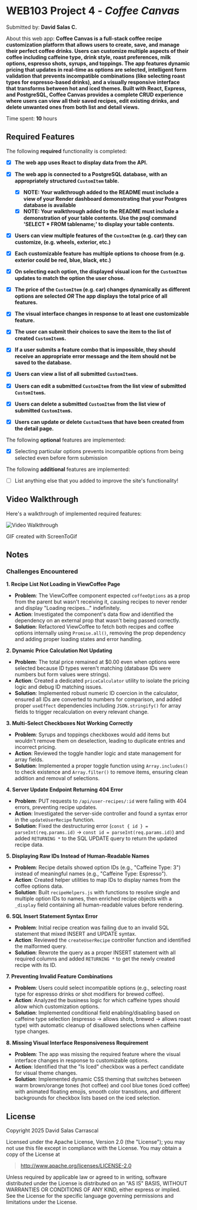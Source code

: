 # WEB103 Project 4 - *Coffee Canvas*

Submitted by: **David Salas C.**

About this web app: **Coffee Canvas is a full-stack coffee recipe customization platform that allows users to create, save, and manage their perfect coffee drinks. Users can customize multiple aspects of their coffee including caffeine type, drink style, roast preferences, milk options, espresso shots, syrups, and toppings. The app features dynamic pricing that updates in real-time as options are selected, intelligent form validation that prevents incompatible combinations (like selecting roast types for espresso-based drinks), and a visually responsive interface that transforms between hot and iced themes. Built with React, Express, and PostgreSQL, Coffee Canvas provides a complete CRUD experience where users can view all their saved recipes, edit existing drinks, and delete unwanted ones from both list and detail views.**

Time spent: **10** hours

## Required Features

The following **required** functionality is completed:

<!-- Make sure to check off completed functionality below -->
- [x] **The web app uses React to display data from the API.**
- [x] **The web app is connected to a PostgreSQL database, with an appropriately structured `CustomItem` table.**
  - [x]  **NOTE: Your walkthrough added to the README must include a view of your Render dashboard demonstrating that your Postgres database is available**
  - [x]  **NOTE: Your walkthrough added to the README must include a demonstration of your table contents. Use the psql command 'SELECT * FROM tablename;' to display your table contents.**
- [x] **Users can view **multiple** features of the `CustomItem` (e.g. car) they can customize, (e.g. wheels, exterior, etc.)**
- [x] **Each customizable feature has multiple options to choose from (e.g. exterior could be red, blue, black, etc.)**
- [x] **On selecting each option, the displayed visual icon for the `CustomItem` updates to match the option the user chose.**
- [x] **The price of the `CustomItem` (e.g. car) changes dynamically as different options are selected *OR* The app displays the total price of all features.**
- [x] **The visual interface changes in response to at least one customizable feature.**
- [x] **The user can submit their choices to save the item to the list of created `CustomItem`s.**
- [x] **If a user submits a feature combo that is impossible, they should receive an appropriate error message and the item should not be saved to the database.**
- [x] **Users can view a list of all submitted `CustomItem`s.**
- [x] **Users can edit a submitted `CustomItem` from the list view of submitted `CustomItem`s.**
- [x] **Users can delete a submitted `CustomItem` from the list view of submitted `CustomItem`s.**
- [x] **Users can update or delete `CustomItem`s that have been created from the detail page.**


The following **optional** features are implemented:

- [x] Selecting particular options prevents incompatible options from being selected even before form submission

The following **additional** features are implemented:

- [ ] List anything else that you added to improve the site's functionality!

## Video Walkthrough

Here's a walkthrough of implemented required features:

<img src='http://i.imgur.com/link/to/your/gif/file.gif' title='Video Walkthrough' width='' alt='Video Walkthrough' />

<!-- Replace this with whatever GIF tool you used! -->
GIF created with ScreenToGif
<!-- Recommended tools:
[Kap](https://getkap.co/) for macOS
[ScreenToGif](https://www.screentogif.com/) for Windows
[peek](https://github.com/phw/peek) for Linux. -->

## Notes

### Challenges Encountered

**1. Recipe List Not Loading in ViewCoffee Page**
- **Problem**: The ViewCoffee component expected `coffeeOptions` as a prop from the parent but wasn't receiving it, causing recipes to never render and display "Loading recipes..." indefinitely.
- **Action**: Investigated the component's data flow and identified the dependency on an external prop that wasn't being passed correctly.
- **Solution**: Refactored ViewCoffee to fetch both recipes and coffee options internally using `Promise.all()`, removing the prop dependency and adding proper loading states and error handling.

**2. Dynamic Price Calculation Not Updating**
- **Problem**: The total price remained at $0.00 even when options were selected because ID types weren't matching (database IDs were numbers but form values were strings).
- **Action**: Created a dedicated `priceCalculator` utility to isolate the pricing logic and debug ID matching issues.
- **Solution**: Implemented robust numeric ID coercion in the calculator, ensured all IDs are converted to numbers for comparison, and added proper `useEffect` dependencies including `JSON.stringify()` for array fields to trigger recalculation on every relevant change.

**3. Multi-Select Checkboxes Not Working Correctly**
- **Problem**: Syrups and toppings checkboxes would add items but wouldn't remove them on deselection, leading to duplicate entries and incorrect pricing.
- **Action**: Reviewed the toggle handler logic and state management for array fields.
- **Solution**: Implemented a proper toggle function using `Array.includes()` to check existence and `Array.filter()` to remove items, ensuring clean addition and removal of selections.

**4. Server Update Endpoint Returning 404 Error**
- **Problem**: PUT requests to `/api/user-recipes/:id` were failing with 404 errors, preventing recipe updates.
- **Action**: Investigated the server-side controller and found a syntax error in the `updateUserRecipe` function.
- **Solution**: Fixed the destructuring error (`const { id } = parseInt(req.params.id)` → `const id = parseInt(req.params.id)`) and added `RETURNING *` to the SQL UPDATE query to return the updated recipe data.

**5. Displaying Raw IDs Instead of Human-Readable Names**
- **Problem**: Recipe details showed option IDs (e.g., "Caffeine Type: 3") instead of meaningful names (e.g., "Caffeine Type: Espresso").
- **Action**: Created helper utilities to map IDs to display names from the coffee options data.
- **Solution**: Built `recipeHelpers.js` with functions to resolve single and multiple option IDs to names, then enriched recipe objects with a `_display` field containing all human-readable values before rendering.

**6. SQL Insert Statement Syntax Error**
- **Problem**: Initial recipe creation was failing due to an invalid SQL statement that mixed INSERT and UPDATE syntax.
- **Action**: Reviewed the `createUserRecipe` controller function and identified the malformed query.
- **Solution**: Rewrote the query as a proper INSERT statement with all required columns and added `RETURNING *` to get the newly created recipe with its ID.

**7. Preventing Invalid Feature Combinations**
- **Problem**: Users could select incompatible options (e.g., selecting roast type for espresso drinks or shot modifiers for brewed coffee).
- **Action**: Analyzed the business logic for which caffeine types should allow which customization options.
- **Solution**: Implemented conditional field enabling/disabling based on caffeine type selection (espresso → allows shots, brewed → allows roast type) with automatic cleanup of disallowed selections when caffeine type changes.

**8. Missing Visual Interface Responsiveness Requirement**
- **Problem**: The app was missing the required feature where the visual interface changes in response to customizable options.
- **Action**: Identified that the "Is Iced" checkbox was a perfect candidate for visual theme changes.
- **Solution**: Implemented dynamic CSS theming that switches between warm brown/orange tones (hot coffee) and cool blue tones (iced coffee) with animated floating emojis, smooth color transitions, and different backgrounds for checkbox lists based on the iced selection.

## License

Copyright 2025 David Salas Carrascal

Licensed under the Apache License, Version 2.0 (the "License"); you may not use this file except in compliance with the License. You may obtain a copy of the License at

> http://www.apache.org/licenses/LICENSE-2.0

Unless required by applicable law or agreed to in writing, software distributed under the License is distributed on an "AS IS" BASIS, WITHOUT WARRANTIES OR CONDITIONS OF ANY KIND, either express or implied. See the License for the specific language governing permissions and limitations under the License.
